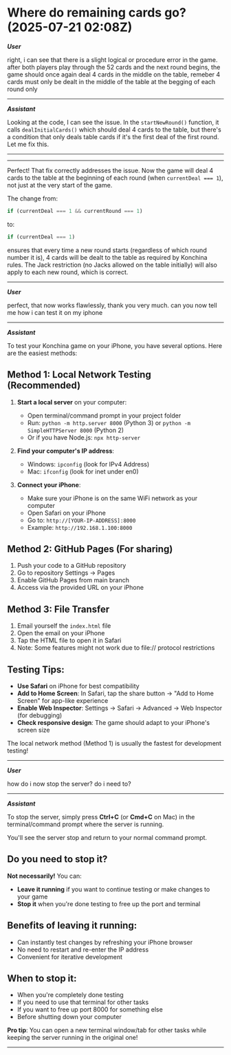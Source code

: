 <!-- Generated by SpecStory -->

# Where do remaining cards go? (2025-07-21 02:08Z)

_**User**_

right, i can see that there is a slight logical or procedure error in the game. after both players play through the 52 cards and the next round begins, the game should once again deal 4 cards in the middle on the table, remeber 4 cards must only be dealt in the middle of the table at the begging of each round only

---

_**Assistant**_

Looking at the code, I can see the issue. In the `startNewRound()` function, it calls `dealInitialCards()` which should deal 4 cards to the table, but there's a condition that only deals table cards if it's the first deal of the first round. Let me fix this.

---



---

Perfect! That fix correctly addresses the issue. Now the game will deal 4 cards to the table at the beginning of each round (when `currentDeal === 1`), not just at the very start of the game. 

The change from:
```javascript
if (currentDeal === 1 && currentRound === 1)
```
to:
```javascript
if (currentDeal === 1)
```

ensures that every time a new round starts (regardless of which round number it is), 4 cards will be dealt to the table as required by Konchina rules. The Jack restriction (no Jacks allowed on the table initially) will also apply to each new round, which is correct.

---

_**User**_

perfect, that now works flawlessly, thank you very much. can you now tell me how i can test it on my iphone

---

_**Assistant**_

To test your Konchina game on your iPhone, you have several options. Here are the easiest methods:

## Method 1: Local Network Testing (Recommended)
1. **Start a local server** on your computer:
   - Open terminal/command prompt in your project folder
   - Run: `python -m http.server 8000` (Python 3) or `python -m SimpleHTTPServer 8000` (Python 2)
   - Or if you have Node.js: `npx http-server`

2. **Find your computer's IP address**:
   - Windows: `ipconfig` (look for IPv4 Address)
   - Mac: `ifconfig` (look for inet under en0)

3. **Connect your iPhone**:
   - Make sure your iPhone is on the same WiFi network as your computer
   - Open Safari on your iPhone
   - Go to: `http://[YOUR-IP-ADDRESS]:8000`
   - Example: `http://192.168.1.100:8000`

## Method 2: GitHub Pages (For sharing)
1. Push your code to a GitHub repository
2. Go to repository Settings → Pages
3. Enable GitHub Pages from main branch
4. Access via the provided URL on your iPhone

## Method 3: File Transfer
1. Email yourself the `index.html` file
2. Open the email on your iPhone
3. Tap the HTML file to open it in Safari
4. Note: Some features might not work due to file:// protocol restrictions

## Testing Tips:
- **Use Safari** on iPhone for best compatibility
- **Add to Home Screen**: In Safari, tap the share button → "Add to Home Screen" for app-like experience
- **Enable Web Inspector**: Settings → Safari → Advanced → Web Inspector (for debugging)
- **Check responsive design**: The game should adapt to your iPhone's screen size

The local network method (Method 1) is usually the fastest for development testing!

---

_**User**_

how do i now stop the server? do i need to?

---

_**Assistant**_

To stop the server, simply press **Ctrl+C** (or **Cmd+C** on Mac) in the terminal/command prompt where the server is running.

You'll see the server stop and return to your normal command prompt.

## Do you need to stop it?

**Not necessarily!** You can:

- **Leave it running** if you want to continue testing or make changes to your game
- **Stop it** when you're done testing to free up the port and terminal

## Benefits of leaving it running:
- Can instantly test changes by refreshing your iPhone browser
- No need to restart and re-enter the IP address
- Convenient for iterative development

## When to stop it:
- When you're completely done testing
- If you need to use that terminal for other tasks
- If you want to free up port 8000 for something else
- Before shutting down your computer

**Pro tip**: You can open a new terminal window/tab for other tasks while keeping the server running in the original one!

---

